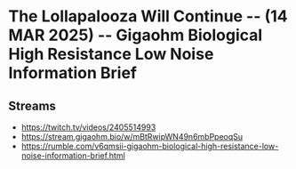 # The Lollapalooza Will Continue -- (14 MAR 2025) -- Gigaohm Biological High Resistance Low Noise Information Brief

## Streams
- https://twitch.tv/videos/2405514993
- https://stream.gigaohm.bio/w/mBtRwipWN49n6mbPpeoqSu
- https://rumble.com/v6qmsii-gigaohm-biological-high-resistance-low-noise-information-brief.html

